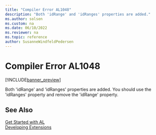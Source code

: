 ```yaml
---
title: "Compiler Error AL1048"
description: "Both 'idRange' and 'idRanges' properties are added."
ms.author: solsen
ms.custom: na
ms.date: 06/10/2022
ms.reviewer: na
ms.topic: reference
author: SusanneWindfeldPedersen
---
```

[//]: # (START>DO_NOT_EDIT)
[//]: # (IMPORTANT:Do not edit any of the content between here and the END>DO_NOT_EDIT.)
[//]: # (Any modifications should be made in the .xml files in the ModernDev repo.)
# Compiler Error AL1048

[!INCLUDE[banner_preview](../includes/banner_preview.md)]

Both 'idRange' and 'idRanges' properties are added. You should use the 'idRanges' property and remove the 'idRange' property.

[//]: # (IMPORTANT: END>DO_NOT_EDIT)
## See Also  
[Get Started with AL](../devenv-get-started.md)  
[Developing Extensions](../devenv-dev-overview.md)  